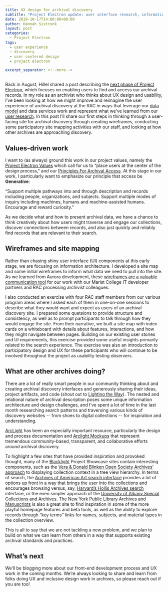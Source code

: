```yaml
---
title: UX design for archival discovery
subtitle: "Project Electron update: user interface research, information architecture, and wireframes"
date: 2019-10-17T14:00:00+00:00
author: Hannah Sistrunk
layout: post
categories:
  - Project Electron
tags:
  - user experience
  - discovery
  - user centered design
  - project electron

excerpt_separator: <!--more-->
---
```


Back in August, Hillel shared a post describing the [next phase of Project Electron](https://blog.rockarch.org/setting-sail-the-next-leg-of-project-electron), which focuses on enabling users to find and access our archival records. In my role as an archivist who thinks about UX design and usability, I’ve been looking at how we might improve and reimagine the user experience of archival discovery at the RAC in ways that leverage our [data model](https://github.com/RockefellerArchiveCenter/rac-data-model) and data services work and represent what we’ve learned from our [user research](https://blog.rockarch.org/project-electron-revisiting-personas-user-stories). In this post I’ll share our first steps in thinking through a user-facing site for archival discovery through creating wireframes, conducting some participatory site mapping activities with our staff, and looking at how other archives are approaching discovery.

<!--more-->

## Values-driven work

I want to (as always) ground this work in our project values, namely the [Project Electron Values](https://projectelectron.rockarch.org/project-values/) which call for us to “place users at the center of the design process,” and our [Principles For Archival Access](https://projectelectron.rockarch.org/archival-access-values/). At this stage in our work, I particularly want to emphasize our principle that access be **Generative**:

“Support multiple pathways into and through description and records including people, organizations, and subjects. Support multiple modes of inquiry including machines, humans and machine-assisted humans. Encourage and reward curiosity.”

As we decide what and how to present archival data, we have a chance to think creatively about how users might traverse and engage our collections, discover connections between records, and also just quickly and reliably find records that are relevant to their search.

## Wireframes and site mapping

Rather than chasing shiny user interface (UI) components at this early stage, we are focusing on information architecture. I developed a site map and some initial wireframes to inform what data we need to pull into the site. As we learned from Aurora development, these [wireframes are a valuable communication tool](https://blog.rockarch.org/project-electron-october-update) for our work with our Marist College IT developer partners and RAC processing archivist colleagues.

I also conducted an exercise with four RAC staff members from our various program areas where I asked each of them in one-on-one sessions to describe what they would want and expect as users of an archival discovery site. I prepared some quetsions to provide structure and consistency, as well as to prompt participants to talk through how they would engage the site. From their narrative, we built a site map with index cards on a whiteboard with details about features, interactions, and how they might navigate between pages. Building on our existing user stories and UI requirements, this exercise provided some useful insights primarily related to the search experience. The exercise was also an introduction to participatory design and UX for these participants who will continue to be involved throughout the project as usability testing observers.

## What are other archives doing?

There are a lot of really smart people in our community thinking about and creating archival discovery interfaces and generously sharing their ideas, project artifacts, and code (shout out to [Lighting the Way](https://lightingtheway.stanford.edu/)). The nested and relational nature of archival description poses some unique information architecture and design challenges, and I’ve spent a lot of time in the last month researching search patterns and traversing various kinds of discovery websites -- from shoes to digital collections -- for inspiration and understanding.

[ArcLight](https://wiki.duraspace.org/display/samvera/ArcLight) has been an especially important resource, particularly the design and process documentation and [Arclight Mockups](https://stacks.stanford.edu/file/druid:hd302yz0755/Arclight-Mockups-MVP.pdf) that represent tremendous community-based, transparent, and collaborative efforts around archival discovery.

To highlight a few sites that have provided inspiration and provoked thought, many of the [Blacklight](https://projectblacklight.org/) Project Showcase sites contain interesting components, such as the [Vera & Donald Blinken Open Society Archives’ approach](http://catalog.osaarchivum.org/catalog/O8Bp2WP4#hierarchy) to displaying collection context in a tree view hierarchy. In terms of search, the [Archives of American Art search interface](https://www.aaa.si.edu/search/collections#searchcollections) provides a lot of options up front in a way that brings the user into the collections and encourages browsing versus, say, [Harvard’s Hollis Archives search](https://hollisarchives.lib.harvard.edu/) interface, or the even simpler approach of the [University of Albany Special Collections and Archives](https://library.albany.edu/archive/). [The New York Public Library Archives and Manuscripts](http://archives.nypl.org/) is also a great site to find inspiration in some of the more playful homepage features and beta tools, as well as the ability to explore records through “key terms” links for names, subjects, and material types in the collection overview.

This is all to say that we are not tackling a new problem, and we plan to build on what we can learn from others in a way that supports existing archival standards and practices.

## What’s next

We’ll be blogging more about our front-end development process and UX work in the coming months. We’re always looking to share and learn from folks doing UX and inclusive design work in archives, so please reach out if you are too!
